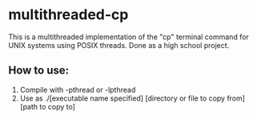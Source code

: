 # multithreaded-cp
This is a multithreaded implementation of the "cp" terminal command for UNIX systems using POSIX threads.
Done as a high school project.

## How to use:
1. Compile with -pthread or -lpthread
2. Use as ./[executable name specified] [directory or file to copy from] [path to copy to]
